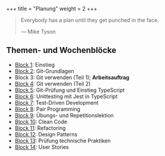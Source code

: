 +++
title = "Planung"
weight = 2
+++

> Everybody has a plan until they get punched in the face.
> 
> — Mike Tyson

## Themen- und Wochenblöcke

- [Block 1](01-einstieg/): Einstieg
- [Block 2](02-git-grundlagen/): Git-Grundlagen
- Block 3: Git verwenden (Teil 1); **Arbeitsauftrag**
- [Block 4](04-git-verwenden-2/): Git verwenden (Teil 2)
- [Block 5](05-git-pruefung-typescript-einstieg/): Git-Prüfung und Einstieg TypeScript
- [Block 6](06-unittesting/): Unittesting mit Jest in TypeScript
- [Block 7](07-test-driven-development/): Test-Driven Development
- [Block 8](08-pair-programming/): Pair Programming
- [Block 9](09-uebungslektion/): Übungs- und Repetitionslektion
- [Block 10](10-clean-code/): Clean Code
- [Block 11](11-refactoring/): Refactoring
- [Block 12](12-design-patterns/): Design Patterns
- [Block 13](13-pruefung-technische-praktiken/): Prüfung technische Praktiken
- [Block 14](14-user-stories/): User Stories
